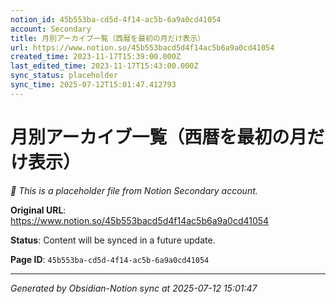 ```yaml
---
notion_id: 45b553ba-cd5d-4f14-ac5b-6a9a0cd41054
account: Secondary
title: 月別アーカイブ一覧（西暦を最初の月だけ表示）
url: https://www.notion.so/45b553bacd5d4f14ac5b6a9a0cd41054
created_time: 2023-11-17T15:39:00.000Z
last_edited_time: 2023-11-17T15:43:00.000Z
sync_status: placeholder
sync_time: 2025-07-12T15:01:47.412793
---
```


# 月別アーカイブ一覧（西暦を最初の月だけ表示）

*🔄 This is a placeholder file from Notion Secondary account.*

**Original URL**: https://www.notion.so/45b553bacd5d4f14ac5b6a9a0cd41054

**Status**: Content will be synced in a future update.

**Page ID**: `45b553ba-cd5d-4f14-ac5b-6a9a0cd41054`

---

*Generated by Obsidian-Notion sync at 2025-07-12 15:01:47*
